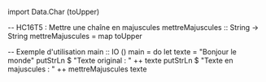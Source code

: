 import Data.Char (toUpper)

-- HC16T5 : Mettre une chaîne en majuscules
mettreMajuscules :: String -> String
mettreMajuscules = map toUpper

-- Exemple d'utilisation
main :: IO ()
main = do
    let texte = "Bonjour le monde"
    putStrLn $ "Texte original : " ++ texte
    putStrLn $ "Texte en majuscules : " ++ mettreMajuscules texte


